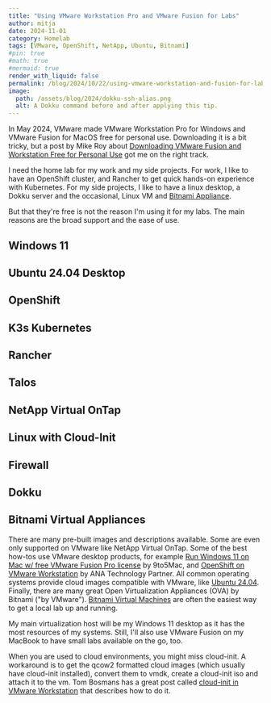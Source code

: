 ```yaml
---
title: "Using VMware Workstation Pro and VMware Fusion for Labs"
author: mitja
date: 2024-11-01
category: Homelab
tags: [VMware, OpenShift, NetApp, Ubuntu, Bitnami]
#pin: true
#math: true
#mermaid: true
render_with_liquid: false
permalink: /blog/2024/10/22/using-vmware-workstation-and-fusion-for-labs/
image:
  path: /assets/blog/2024/dokku-ssh-alias.png
  alt: A Dokku command before and after applying this tip.
---
```


In May 2024, VMware made VMware Workstation Pro for Windows and VMware Fusion for MacOS free for personal use. Downloading it is a bit tricky, but a post by Mike Roy about [Downloading VMware Fusion and Workstation Free for Personal Use](https://www.mikeroysoft.com/post/download-fusion-ws/) got me on the right track. 

I need the home lab for my work and my side projects. For work, I like to have an OpenShift cluster, and Rancher to get quick hands-on experience with Kubernetes. For my side projects, I like to have a linux desktop, a Dokku server and the occasional, Linux VM and [Bitnami Appliance](https://bitnami.com/stacks/virtual-machine).


But that they're free is not the reason I'm using it for my labs. The main reasons are the broad support and the ease of use.

## Windows 11

## Ubuntu 24.04 Desktop

## OpenShift

## K3s Kubernetes

## Rancher

## Talos

## NetApp Virtual OnTap

## Linux with Cloud-Init

## Firewall

## Dokku

## Bitnami Virtual Appliances

There are many pre-built images and descriptions available. Some are even only supported on VMware like NetApp Virtual OnTap. Some of the best how-tos use VMware desktop products, for example [Run Windows 11 on Mac w/ free VMware Fusion Pro license](https://www.youtube.com/watch?v=LWXO4DhQRL0) by 9to5Mac, and [OpenShift on VMware Workstation](https://www.youtube.com/watch?v=RhLvWVDgyS4) by ANA Technology Partner. All common operating systems provide cloud images compatible with VMware, like [Ubuntu 24.04](https://cloud-images.ubuntu.com/noble/20241004/). Finally, there are many great Open Virtualization Appliances (OVA) by Bitnami ("by VMware"). [Bitnami Virtual Machines](https://bitnami.com/stacks/virtual-machine) are often the easiest way to get a local lab up and running.

My main virtualization host will be my Windows 11 desktop as it has the most resources of my systems. Still, I'll also use VMware Fusion on my MacBook to have small labs available on the go, too.

When you are used to cloud environments, you might miss cloud-init. A workaround is to get the qcow2 formatted cloud images (which usually have cloud-init installed), convert them to vmdk, create a cloud-init iso and attach it to the vm. Tom Bosmans has a great post called [cloud-init in VMware Workstation](https://www.gwbasics.be/2023/04/cloud-init.html) that describes how to do it.
